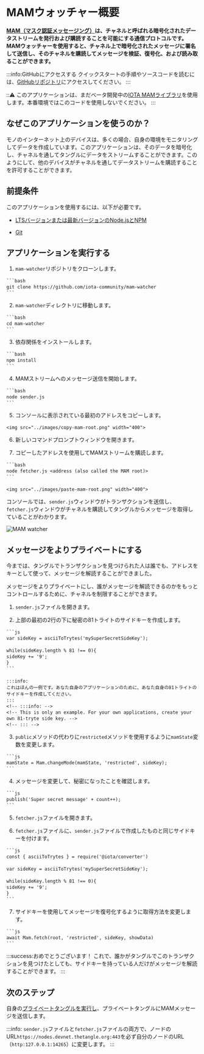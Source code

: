 # MAMウォッチャー概要
<!-- # MAM watcher overview -->

**[MAM（マスク認証メッセージング）](https://blog.iota.org/introducing-masked-authenticated-messaging-e55c1822d50e)は、チャネルと呼ばれる暗号化されたデータストリームを発行および購読することを可能にする通信プロトコルです。MAMウォッチャーを使用すると、チャネル上で暗号化されたメッセージに署名して送信し、そのチャネルを購読してメッセージを検証、復号化、および読み取ることができます。**
<!-- **[MAM](https://blog.iota.org/introducing-masked-authenticated-messaging-e55c1822d50e) (masked authenticated messaging) is a communication protocol that allows you to publish and subscribe to an encrypted data stream called a channel. The MAM watcher allows you to sign and send encrypted messages on a channel, then subscribe to that channel to validate, decrypt, and read the messages.** -->

:::info:GitHubにアクセスする
クイックスタートの手順やソースコードを読むには、[GitHubリポジトリ](https://github.com/iota-community/mam-watcher)にアクセスしてください。
:::
<!-- :::info:Go to GitHub -->
<!-- For quickstart instructions or to read the source code, [go to the GitHub repository](https://github.com/iota-community/mam-watcher). -->
<!-- ::: -->

:::warning:
このアプリケーションは、まだベータ開発中の[IOTA MAMライブラリ](https://www.npmjs.com/package/@iota/mam)を使用します。本番環境ではこのコードを使用しないでください。
:::
<!-- :::warning: -->
<!-- This application uses the [IOTA MAM library](https://www.npmjs.com/package/@iota/mam), which is still in beta development. Do not use this code in production environments. -->
<!-- ::: -->

## なぜこのアプリケーションを使うのか？
<!-- ## Why use this application? -->

モノのインターネット上のデバイスは、多くの場合、自身の環境をモニタリングしてデータを作成しています。このアプリケーションは、そのデータを暗号化し、チャネルを通してタングルにデータをストリームすることができます。このようにして、他のデバイスがチャネルを通してデータストリームを購読することを許可することができます。
<!-- Devices on the Internet of Things are often monitoring their environment and creating data. This application allows you to encrypt that data and stream it on the Tangle through a channel. This way, you can allow other devices to subscribe to your data stream through the channel. -->

## 前提条件
<!-- ## Prerequisites -->

このアプリケーションを使用するには、以下が必要です。
<!-- To use this application, you need the following: -->

* [LTSバージョンまたは最新バージョンのNode.jsとNPM](https://nodejs.org/en/download/)
<!-- * [An LTS version or the latest version of Node.js and NPM](https://nodejs.org/en/download/) -->

* [Git](https://git-scm.com/download/linux)

## アプリケーションを実行する
<!-- ## Run the application -->

1. `mam-watcher`リポジトリをクローンします。
  <!-- 1. Clone this repository -->

    ```bash
    git clone https://github.com/iota-community/mam-watcher
    ```

2. `mam-watcher`ディレクトリに移動します。
  <!-- 2. Change into the `mam-watcher` directory -->

    ```bash
    cd mam-watcher
    ```

3. 依存関係をインストールします。
  <!-- 3. Install the dependencies -->

    ```bash
    npm install
    ```

4. MAMストリームへのメッセージ送信を開始します。
  <!-- 4. Start sending messages to a MAM stream -->

    ```bash
    node sender.js
    ```

5. コンソールに表示されている最初のアドレスをコピーします。
  <!-- 5. Copy the first address that appears in the console -->

    <img src="../images/copy-mam-root.png" width="400">

6. 新しいコマンドプロンプトウィンドウを開きます。
  <!-- 6. Open a new command-prompt window -->

7. コピーしたアドレスを使用してMAMストリームを購読します。
  <!-- 7. Subscribe to the MAM stream by using the address you just copied -->

    ```bash
    node fetcher.js <address (also called the MAM root)>
    ```

    <img src="../images/paste-mam-root.png" width="400">

コンソールでは、`sender.js`ウィンドウがトランザクションを送信し、`fetcher.js`ウィンドウがチャネルを購読してタングルからメッセージを取得していることがわかります。
<!-- In the console, you should see that the `sender.js` window sends transactions and the `fetcher.js` window subscribes to the channel and retrieves the messages from the Tangle. -->

![MAM watcher](../images/mam-watcher.gif)

## メッセージをよりプライベートにする
<!-- ## Make your message more private -->

今までは、タングルでトランザクションを見つけられた人は誰でも、アドレスをキーとして使って、メッセージを解読することができました。
<!-- Until now, anyone who was able to find your transactions on the Tangle could decrypt the message using the address as the key. -->

メッセージをよりプライベートにし、誰がメッセージを解読できるのかをもっとコントロールするために、チャネルを制限することができます。
<!-- To make your message more private and to have more control over who can decrypt it, you can make your channel restricted. -->

1. `sender.js`ファイルを開きます。
  <!-- 1. Open the `sender.js` file -->

2. 上部の最初の2行の下に秘密の81トライトのサイドキーを作成します。
  <!-- 2. Create a secret 81-tryte side key under the first two lines at the top -->

    ```js
    var sideKey = asciiToTrytes('mySuperSecretSideKey');

    while(sideKey.length % 81 !== 0){
    sideKey += '9';
    }
    ```

    :::info:
    これはほんの一例です。あなた自身のアプリケーションのために、あなた自身の81トライトのサイドキーを作成してください。
    :::
    <!-- :::info: -->
    <!-- This is only an example. For your own applications, create your own 81-tryte side key. -->
    <!-- ::: -->

3. `public`メソッドの代わりに`restricted`メソッドを使用するように`mamState`変数を変更します。
  <!-- 3. Change the `mamState` variable to use the `restricted` method instead of the `public` one -->

    ```js
    mamState = Mam.changeMode(mamState, 'restricted', sideKey);
    ```

4. メッセージを変更して、秘密になったことを確認します。
  <!-- 4. Change the message, so we know that now it's secret -->

    ```js
    publish('Super secret message' + count++);
    ```

5. `fetcher.js`ファイルを開きます。
  <!-- 5. Open the `fetcher.js` file -->

6. `fetcher.js`ファイルに、`sender.js`ファイルで作成したものと同じサイドキーを付けます。
  <!-- 6. Give this file the same side key as the one you created in the `sender.js` file -->

    ```js
    const { asciiToTrytes } = require('@iota/converter')

    var sideKey = asciiToTrytes('mySuperSecretSideKey');

    while(sideKey.length % 81 !== 0){
    sideKey += '9';
    }
    ```

7. サイドキーを使用してメッセージを復号化するように取得方法を変更します。
  <!-- 7. Change the fetch method so that it decrypts the message using the side key -->

    ```js
    await Mam.fetch(root, 'restricted', sideKey, showData)
    ```

:::success:おめでとうございます！
これで、誰かがタングルでこのトランザクションを見つけたとしても、サイドキーを持っている人だけがメッセージを解読することができます。
:::
<!-- :::success:Congratulations! -->
<!-- Now, only those with the side key can decrypt your message, even if they find your transactions on the Tangle. -->
<!-- ::: -->

## 次のステップ
<!-- ## Next steps -->

自身の[プライベートタングルを実行し](../one-command-tangle/overview.md)、プライベートタングルにMAMメッセージを送信します。
<!-- Try [running your own private Tangle](../one-command-tangle/overview.md) and sending the sending the MAM messages to it. -->

:::info:
`sender.js`ファイルと`fetcher.js`ファイルの両方で、ノードのURL`https://nodes.devnet.thetangle.org:443`を必ず自分のノードのURL（`http:127.0.0.1:14265`）に変更します。
:::
<!-- :::info: -->
<!-- Make sure to change the node URL `https://nodes.devnet.thetangle.org:443` to the URL of your node (`http:127.0.0.1:14265`) in both the `sender.js` file and the `fetcher.js` file. -->
<!-- ::: -->
